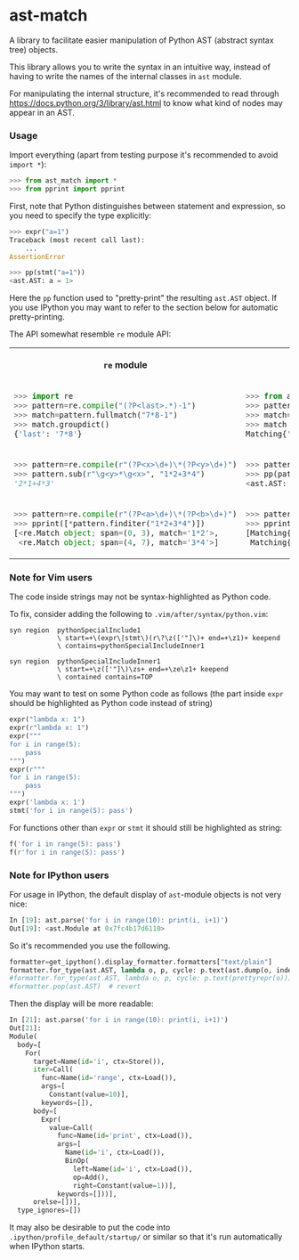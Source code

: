 # ast-match

A library to facilitate easier manipulation of Python AST (abstract syntax tree) objects.

This library allows you to write the syntax in an intuitive way, instead of having to write the names of the internal classes in `ast` module.

For manipulating the internal structure, it's recommended to read through https://docs.python.org/3/library/ast.html to know what kind of nodes may appear in an AST.

### Usage

Import everything (apart from testing purpose it's recommended to avoid `import *`):

```python
>>> from ast_match import *
>>> from pprint import pprint

```

First, note that Python distinguishes between statement and expression, so you need to specify the type explicitly:

```python
>>> expr("a=1")
Traceback (most recent call last):
    ...
AssertionError

>>> pp(stmt("a=1"))
<ast.AST: a = 1>

```

Here the `pp` function used to "pretty-print" the resulting `ast.AST` object. If you use IPython you may want to refer to the section below for automatic pretty-printing.

The API somewhat resemble `re` module API:

<table>
<tr>
<th>

`re` module

</th>
<th>

`ast_match` module

</th>
</tr>
<tr>
<td>

```python
>>> import re
>>> pattern=re.compile("(?P<last>.*)-1")
>>> match=pattern.fullmatch("7*8-1")
>>> match.groupdict()
{'last': '7*8'}

```

</td>
<td> 

```python
>>> from ast_match import *
>>> pattern=compile(expr("_last-1"))
>>> match=pattern.fullmatch(expr("7*8-1"))
>>> match
Matching{'last': <ast.AST: 7 * 8>}

```

</td>
</tr>
<tr>
<td>

```python
>>> pattern=re.compile(r"(?P<x>\d+)\*(?P<y>\d+)")
>>> pattern.sub(r"\g<y>*\g<x>", "1*2+3*4")
'2*1+4*3'

```

</td>
<td> 

```python
>>> pattern=compile(expr("_x * _y"))
>>> pp(pattern.sub(repl(expr("_y*_x")), expr("1*2+3*4")))
<ast.AST: 2 * 1 + 4 * 3>

```

</td>
</tr>
<tr>
<td>

```python
>>> pattern=re.compile(r"(?P<a>\d+)\*(?P<b>\d+)")
>>> pprint([*pattern.finditer("1*2+3*4")])
[<re.Match object; span=(0, 3), match='1*2'>,
 <re.Match object; span=(4, 7), match='3*4'>]

```

</td>
<td> 

```python
>>> pattern=compile(expr("_a*_b"))
>>> pprint([*pattern.finditer(expr("1*2+3*4"))])
[Matching{'a': <ast.AST: 1>, 'b': <ast.AST: 2>},
 Matching{'a': <ast.AST: 3>, 'b': <ast.AST: 4>}]

```

</td>
</tr>
</table>

### Note for Vim users

The code inside strings may not be syntax-highlighted as Python code.

To fix, consider adding the following to `.vim/after/syntax/python.vim`:

```vim
syn region  pythonSpecialInclude1
			\ start=+\(expr\|stmt\)(r\?\z(['"]\)+ end=+\z1)+ keepend
			\ contains=pythonSpecialIncludeInner1

syn region  pythonSpecialIncludeInner1
			\ start=+\z(['"]\)\zs+ end=+\ze\z1+ keepend
			\ contained contains=TOP
```

You may want to test on some Python code as follows (the part inside `expr` should be highlighted as Python code instead of string)

```python
expr("lambda x: 1")
expr(r"lambda x: 1")
expr("""
for i in range(5):
	pass
""")
expr(r"""
for i in range(5):
	pass
""")
expr('lambda x: 1')
stmt('for i in range(5): pass')
```

For functions other than `expr` or `stmt` it should still be highlighted as string:

```python
f('for i in range(5): pass')
f(r'for i in range(5): pass')
```


### Note for IPython users

For usage in IPython, the default display of `ast`-module objects is not very nice:

```python
In [19]: ast.parse('for i in range(10): print(i, i+1)')
Out[19]: <ast.Module at 0x7fc4b17d6110>
```

So it's recommended you use the following.

```python
formatter=get_ipython().display_formatter.formatters["text/plain"]
formatter.for_type(ast.AST, lambda o, p, cycle: p.text(ast.dump(o, indent=2)))
#formatter.for_type(ast.AST, lambda o, p, cycle: p.text(prettyrepr(o)))  # alternative, prettier but does not show the internal
#formatter.pop(ast.AST)  # revert
```

Then the display will be more readable:

```python
In [21]: ast.parse('for i in range(10): print(i, i+1)')
Out[21]: 
Module(
  body=[
    For(
      target=Name(id='i', ctx=Store()),
      iter=Call(
        func=Name(id='range', ctx=Load()),
        args=[
          Constant(value=10)],
        keywords=[]),
      body=[
        Expr(
          value=Call(
            func=Name(id='print', ctx=Load()),
            args=[
              Name(id='i', ctx=Load()),
              BinOp(
                left=Name(id='i', ctx=Load()),
                op=Add(),
                right=Constant(value=1))],
            keywords=[]))],
      orelse=[])],
  type_ignores=[])
```

It may also be desirable to put the code into `.ipython/profile_default/startup/` or similar so that it's run automatically when IPython starts.
